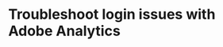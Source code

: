 <!-- To do: Migrate existing content from https://helpx.adobe.com/analytics/kb/unable-to-login-into-adobe-analytics.html -->

# Troubleshoot login issues with Adobe Analytics
